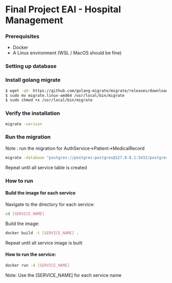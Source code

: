 # Final Project EAI - Hospital Management

### Prerequisites
- Docker
- A Linux environment (WSL / MacOS should be fine)


### Setting up database
### Install golang migrate
```bash
$ wget -qO- https://github.com/golang-migrate/migrate/releases/download/v4.15.2/migrate.linux-amd64.tar.gz | tar xvz
$ sudo mv migrate.linux-amd64 /usr/local/bin/migrate
$ sudo chmod +x /usr/local/bin/migrate
```
### Verify the installation
```bash
migrate -version
```

### Run the migration 
Note : run the migration for AuthService->Patient->MedicalRecord
```bash
migrate -database "postgres://postgres:postgres@127.0.0.1:5432/postgres?sslmode=disable" -path [SERVICE_NAME]//db/migrations -verbose up
```
Repeat until all service table is created


### How to run
#### Build the image for each service
Navigate to the directory for each service:
```bash
cd [SERVICE_NAME]
```

Build the image:
```bash
docker build -t [SERVICE_NAME] .
```

Repeat until all service image is built

#### How to run the service:
```bash
docker run -d [SERVICE_NAME]
```

Note: Use the [SERVICE_NAME] for each service name
